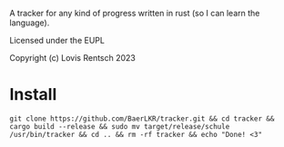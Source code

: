 A tracker for any kind of progress written in rust (so I can learn the language).

Licensed under the EUPL

Copyright (c) Lovis Rentsch 2023

# Install
```
git clone https://github.com/BaerLKR/tracker.git && cd tracker && cargo build --release && sudo mv target/release/schule /usr/bin/tracker && cd .. && rm -rf tracker && echo "Done! <3"
```

